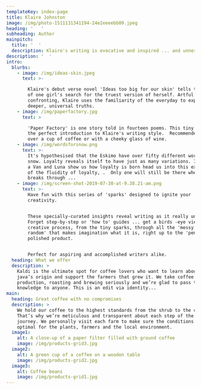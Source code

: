 ```yaml
---
templateKey: index-page
title: Klaire Johnston
image: /img/photo-1511131341194-24e2eeeebb09.jpeg
heading: '   '
subheading: Author
mainpitch:
  title: '  '
  description: Klaire's writing is evocative and inspired ... and unnervingly relatable.
description: '  '
intro:
  blurbs:
    - image: /img/ideas-skin.jpeg
      text: >-

        Klaire's debut verse novel 'Ideas too big for our skin' tells the story
        of one girl's search for the truest version of herself. Artful and
        confronting, Klaire uses the familiarity of the everyday to expose
        deeper, universal truths. 
    - image: /img/paperfactory.jpg
      text: >

        'Paper Factory' is one story told in fourteen poems. This tiny read is
        the perfect introduction to Klaire's writing style.  Recommended: devour
        over a cup of coffee or with a cheeky glass of wine. 
    - image: /img/wordsforsnow.png
      text: >-
        It's hypothesised that the Eskimo have over fifty different words for
        snow. Loyalty reveals itself to have just as many variations. In what is
        a Van and Luna show us how loyalty is born head us into this exploration
        of the fluidity of loyalty, .  Only one will still be there when the sun
        breaks through ...
    - image: /img/screen-shot-2019-07-30-at-9.38.21-am.png
      text: >-
        Have fun with this series of 'sparks' designed to ignite your
        creativity. 


        These specially-curated insights reveal writing as it really unfolds.
        Forget step-by-step or 'how to' guides ... get a birds -eye view of the
        creative process, from the tiny sparks, through all the 'messy and
        random' that makes imagination what it is, right up to the 'pens down',
        polished product.


        Perfect for aspiring and accomplished writers alike.
  heading: What we offer
  description: >
    Kaldi is the ultimate spot for coffee lovers who want to learn about their
    java’s origin and support the farmers that grew it. We take coffee
    production, roasting and brewing seriously and we’re glad to pass that
    knowledge to anyone. This is an edit via identity...
main:
  heading: Great coffee with no compromises
  description: >
    We hold our coffee to the highest standards from the shrub to the cup.
    That’s why we’re meticulous and transparent about each step of the coffee’s
    journey. We personally visit each farm to make sure the conditions are
    optimal for the plants, farmers and the local environment.
  image1:
    alt: A close-up of a paper filter filled with ground coffee
    image: /img/products-grid3.jpg
  image2:
    alt: A green cup of a coffee on a wooden table
    image: /img/products-grid2.jpg
  image3:
    alt: Coffee beans
    image: /img/products-grid1.jpg
---
```


